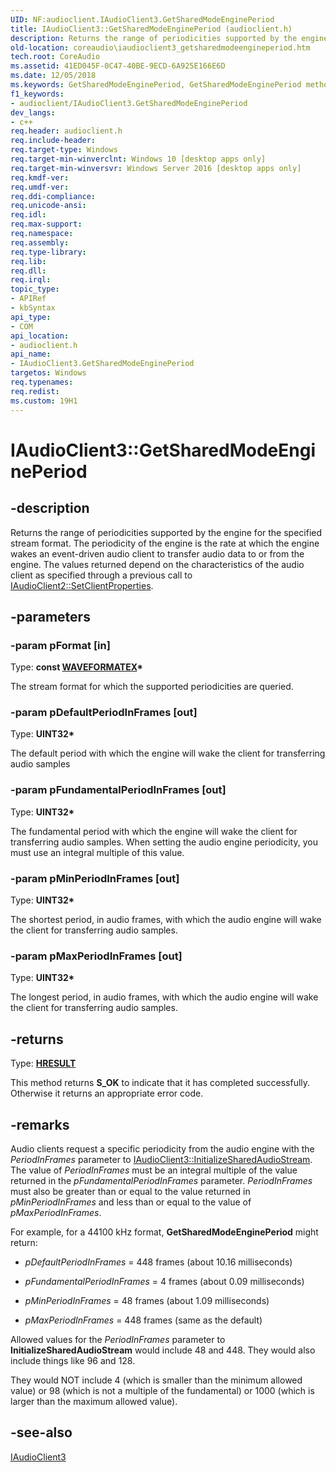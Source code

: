 ```yaml
---
UID: NF:audioclient.IAudioClient3.GetSharedModeEnginePeriod
title: IAudioClient3::GetSharedModeEnginePeriod (audioclient.h)
description: Returns the range of periodicities supported by the engine for the specified stream format.
old-location: coreaudio\iaudioclient3_getsharedmodeengineperiod.htm
tech.root: CoreAudio
ms.assetid: 41ED045F-0C47-40BE-9ECD-6A925E166E6D
ms.date: 12/05/2018
ms.keywords: GetSharedModeEnginePeriod, GetSharedModeEnginePeriod method [Core Audio], GetSharedModeEnginePeriod method [Core Audio],IAudioClient3 interface, IAudioClient3 interface [Core Audio],GetSharedModeEnginePeriod method, IAudioClient3.GetSharedModeEnginePeriod, IAudioClient3::GetSharedModeEnginePeriod, audioclient/IAudioClient3::GetSharedModeEnginePeriod, coreaudio.iaudioclient3_getsharedmodeengineperiod
f1_keywords:
- audioclient/IAudioClient3.GetSharedModeEnginePeriod
dev_langs:
- c++
req.header: audioclient.h
req.include-header: 
req.target-type: Windows
req.target-min-winverclnt: Windows 10 [desktop apps only]
req.target-min-winversvr: Windows Server 2016 [desktop apps only]
req.kmdf-ver: 
req.umdf-ver: 
req.ddi-compliance: 
req.unicode-ansi: 
req.idl: 
req.max-support: 
req.namespace: 
req.assembly: 
req.type-library: 
req.lib: 
req.dll: 
req.irql: 
topic_type:
- APIRef
- kbSyntax
api_type:
- COM
api_location:
- audioclient.h
api_name:
- IAudioClient3.GetSharedModeEnginePeriod
targetos: Windows
req.typenames: 
req.redist: 
ms.custom: 19H1
---
```


# IAudioClient3::GetSharedModeEnginePeriod


## -description


Returns the range of periodicities supported by the engine for the specified stream format. The periodicity of the engine is the rate at which the engine wakes an event-driven audio client
    to transfer audio data to or from the engine.
    The values returned depend on the characteristics of the audio client as specified through a previous call to 
    <a href="https://docs.microsoft.com/windows/desktop/api/audioclient/nf-audioclient-iaudioclient2-setclientproperties">IAudioClient2::SetClientProperties</a>.



## -parameters




### -param pFormat [in]

Type: <b>const <a href="https://docs.microsoft.com/previous-versions/dd757713(v=vs.85)">WAVEFORMATEX</a>*</b>

The stream format for which the supported periodicities are queried. 


### -param pDefaultPeriodInFrames [out]

Type: <b>UINT32*</b>

The default period with which the engine will wake the client for 
    transferring audio samples



### -param pFundamentalPeriodInFrames [out]

Type: <b>UINT32*</b>

The fundamental period with which the engine will wake the client for 
    transferring audio samples. When setting the audio engine periodicity, you must use an integral multiple of this value.


### -param pMinPeriodInFrames [out]

Type: <b>UINT32*</b>

The shortest period, in audio frames, with which the audio engine will wake the client for 
    transferring audio samples.



### -param pMaxPeriodInFrames [out]

Type: <b>UINT32*</b>

The longest period, in audio frames,  with which the audio engine will wake the client for 
    transferring audio samples.



## -returns



Type: <b><a href="/windows/win32/com/structure-of-com-error-codes">HRESULT</a></b>

This method returns <b>S_OK</b> to indicate that it has completed successfully. Otherwise it returns an appropriate error code. 




## -remarks



Audio clients request a specific periodicity from the audio engine with the <i>PeriodInFrames</i> parameter to <a href="https://docs.microsoft.com/windows/desktop/api/audioclient/nf-audioclient-iaudioclient3-initializesharedaudiostream">IAudioClient3::InitializeSharedAudioStream</a>. The value of <i>PeriodInFrames</i> must be an integral multiple of the value returned in the <i>pFundamentalPeriodInFrames</i> parameter.  <i>PeriodInFrames</i> must also be greater than or equal to the value returned in <i>pMinPeriodInFrames</i> and less than or equal to the value of <i>pMaxPeriodInFrames</i>.

For example, for a 44100 kHz format, <b>GetSharedModeEnginePeriod</b> might return:







* <i>pDefaultPeriodInFrames</i> = 448 frames (about 10.16 milliseconds)

* <i>pFundamentalPeriodInFrames</i> = 4 frames (about 0.09 milliseconds)

* <i>pMinPeriodInFrames</i> = 48 frames (about 1.09 milliseconds)

* <i>pMaxPeriodInFrames</i> = 448 frames (same as the default)

Allowed values for the <i>PeriodInFrames</i> parameter to <b>InitializeSharedAudioStream</b> would include 48 and 448. They would also include things like 96 and 128.

They would NOT include 4 (which is smaller than the minimum allowed value) or 98 (which is not a multiple of the fundamental) or 1000 (which is larger than the maximum allowed value).




## -see-also




<a href="https://docs.microsoft.com/windows/desktop/api/audioclient/nn-audioclient-iaudioclient3">IAudioClient3</a>
 

 

